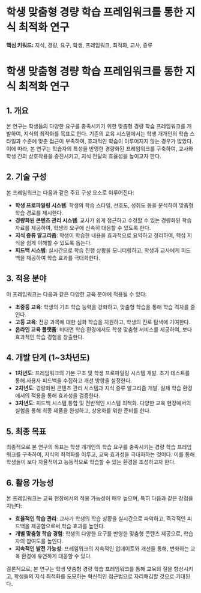 # 학생 맞춤형 경량 학습 프레임워크를 통한 지식 최적화 연구
**핵심 키워드:** 지식, 경량, 요구, 학생, 프레임워크, 최적화, 교사, 증류

# 학생 맞춤형 경량 학습 프레임워크를 통한 지식 최적화 연구

## 1. 개요
본 연구는 학생들의 다양한 요구를 충족시키기 위한 맞춤형 경량 학습 프레임워크를 개발하여, 지식의 최적화를 목표로 한다. 기존의 교육 시스템에서는 학생 개개인의 학습 스타일과 수준에 맞춘 접근이 부족하여, 효과적인 학습이 이루어지지 않는 경우가 많았다. 이에 따라, 본 연구는 학습자의 특성을 반영한 경량화된 프레임워크를 구축하여, 교사와 학생 간의 상호작용을 증진시키고, 지식 전달의 효율성을 높이고자 한다.

## 2. 기술 구성
본 프레임워크는 다음과 같은 주요 구성 요소로 이루어진다:
- **학생 프로파일링 시스템**: 학생의 학습 스타일, 선호도, 성취도 등을 분석하여 맞춤형 학습 경로를 제시한다.
- **경량화된 콘텐츠 관리 시스템**: 교사가 쉽게 접근하고 수정할 수 있는 경량화된 학습 자료를 제공하여, 학생의 요구에 신속히 대응할 수 있도록 한다.
- **지식 증류 알고리즘**: 학생이 학습한 내용을 효과적으로 요약하고 정리하여, 핵심 지식을 쉽게 이해할 수 있도록 돕는다.
- **피드백 시스템**: 실시간으로 학습 진행 상황을 모니터링하고, 학생과 교사에게 피드백을 제공하여 학습 효과를 극대화한다.

## 3. 적용 분야
이 프레임워크는 다음과 같은 다양한 교육 분야에 적용될 수 있다:
- **초중등 교육**: 학생의 기초 학습 능력을 강화하고, 맞춤형 학습을 통해 학습 격차를 줄인다.
- **고등 교육**: 전공 과목에 대한 심화 학습을 지원하고, 학생의 진로 탐색에 기여한다.
- **온라인 교육 플랫폼**: 비대면 학습 환경에서도 학생 맞춤형 서비스를 제공하여, 보다 효과적인 학습 경험을 창출한다.

## 4. 개발 단계 (1~3차년도)
- **1차년도**: 프레임워크의 기본 구조 및 학생 프로파일링 시스템 개발. 초기 테스트를 통해 사용자 피드백을 수집하고 개선 방향을 설정한다.
- **2차년도**: 경량화된 콘텐츠 관리 시스템과 지식 증류 알고리즘 개발. 실제 학습 환경에서의 적용을 통해 효과성을 검증한다.
- **3차년도**: 피드백 시스템 통합 및 전반적인 시스템 최적화. 다양한 교육 현장에서의 실험을 통해 최종 제품을 완성하고, 상용화를 위한 준비를 한다.

## 5. 최종 목표
최종적으로 본 연구의 목표는 학생 개개인의 학습 요구를 충족시키는 경량 학습 프레임워크를 구축하여, 지식의 최적화를 이루고, 교육 효과성을 극대화하는 것이다. 이를 통해 학생들이 보다 자율적이고 능동적으로 학습할 수 있는 환경을 조성하고자 한다.

## 6. 활용 가능성
본 프레임워크는 교육 현장에서의 적용 가능성이 매우 높으며, 특히 다음과 같은 장점을 지닌다:
- **효율적인 학습 관리**: 교사가 학생의 학습 상황을 실시간으로 파악하고, 즉각적인 피드백을 제공함으로써 학습 효과를 높인다.
- **개별 맞춤형 학습 경험**: 학생의 다양한 요구를 반영한 맞춤형 콘텐츠 제공으로, 학습자의 참여도를 높인다.
- **지속적인 발전 가능성**: 프레임워크의 지속적인 업데이트와 개선을 통해, 변화하는 교육 환경에 유연하게 대응할 수 있다.

결론적으로, 본 연구는 학생 맞춤형 경량 학습 프레임워크를 통해 교육의 질을 향상시키고, 학생들의 지식 최적화를 도모하는 혁신적인 접근법으로 자리매김할 것으로 기대된다.